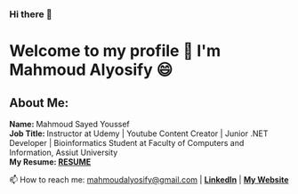 ### Hi there 👋

<!--
**MahmoudAlyosify/MahmoudAlyosify** is a ✨ _special_ ✨ repository because its `README.md` (this file) appears on your GitHub profile.

Here are some ideas to get you started:

- 🔭 I’m currently working on ...
- 🌱 I’m currently learning ...
- 👯 I’m looking to collaborate on ...
- 🤔 I’m looking for help with ...
- 💬 Ask me about ...
- 📫 How to reach me: ...
- 😄 Pronouns: ...
- ⚡ Fun fact: ...
-->
# Welcome to my profile 👋 I'm Mahmoud Alyosify 😄

## About Me:
  <b> Name: </b> Mahmoud Sayed Youssef </br>
  <b> Job Title: </b> Instructor at Udemy | Youtube Content Creator | Junior .NET Developer | Bioinformatics Student at Faculty of Computers and Information, Assiut University </br>
  <b>My Resume: <a href="https://github.com/MahmoudAlyosifySite/MahmoudAlyosifySite.github.io/blob/main/Files/Mahmoud%20Sayed%20Youssef%20CV%202021.pdf" target="_blank">RESUME</a></b>
  </br>

📫 How to reach me: mahmoudalyosify@gmail.com | <a href="https://www.linkedin.com/in/mahmoudalyosify/" target="_blank"><b>LinkedIn</b></a> | <a href="https://mahmoudalyosifysite.github.io/" target="_blank"><b>My Website</b></a>


